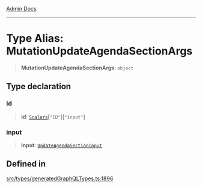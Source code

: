[Admin Docs](/)

***

# Type Alias: MutationUpdateAgendaSectionArgs

> **MutationUpdateAgendaSectionArgs**: `object`

## Type declaration

### id

> **id**: [`Scalars`](Scalars.md)\[`"ID"`\]\[`"input"`\]

### input

> **input**: [`UpdateAgendaSectionInput`](UpdateAgendaSectionInput.md)

## Defined in

[src/types/generatedGraphQLTypes.ts:1896](https://github.com/Suyash878/talawa-api/blob/cfd688207611ba245c99edd8dbaccb2cdbf6a043/src/types/generatedGraphQLTypes.ts#L1896)
